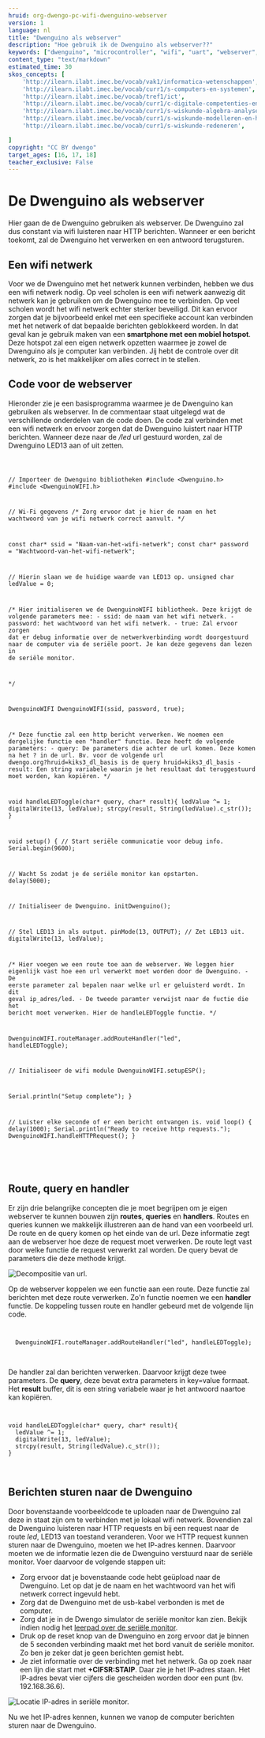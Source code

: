 ```yaml
---
hruid: org-dwengo-pc-wifi-dwenguino-webserver
version: 1
language: nl
title: "Dwenguino als webserver"
description: "Hoe gebruik ik de Dwenguino als webserver??"
keywords: ["dwenguino", "microcontroller", "wifi", "uart", "webserver", "web", "internet"]
content_type: "text/markdown"
estimated_time: 30
skos_concepts: [
    'http://ilearn.ilabt.imec.be/vocab/vak1/informatica-wetenschappen', 
    'http://ilearn.ilabt.imec.be/vocab/curr1/s-computers-en-systemen',
    'http://ilearn.ilabt.imec.be/vocab/tref1/ict',
    'http://ilearn.ilabt.imec.be/vocab/curr1/c-digitale-competenties-en-mediawijsheid',
    'http://ilearn.ilabt.imec.be/vocab/curr1/s-wiskunde-algebra-analyse',
    'http://ilearn.ilabt.imec.be/vocab/curr1/s-wiskunde-modelleren-en-heuristiek',
    'http://ilearn.ilabt.imec.be/vocab/curr1/s-wiskunde-redeneren',

]
copyright: "CC BY dwengo"
target_ages: [16, 17, 18]
teacher_exclusive: False
---
```


# De Dwenguino als webserver

Hier gaan de de Dwenguino gebruiken als webserver. De Dwenguino zal dus constant via wifi luisteren naar HTTP berichten. Wanneer er een bericht toekomt, zal de Dwenguino het verwerken en een antwoord terugsturen.

## Een wifi netwerk

Voor we de Dwenguino met het netwerk kunnen verbinden, hebben we dus een wifi netwerk nodig. Op veel scholen is een wifi netwerk aanwezig dit netwerk kan je gebruiken om de Dwenguino mee te verbinden. Op veel scholen wordt het wifi netwerk echter sterker beveiligd. Dit kan ervoor zorgen dat je bijvoorbeeld enkel met een specifieke account kan verbinden met het netwerk of dat bepaalde berichten geblokkeerd worden. In dat geval kan je gebruik maken van een **smartphone met een mobiel hotspot**. Deze hotspot zal een eigen netwerk opzetten waarmee je zowel de Dwenguino als je computer kan verbinden. Jij hebt de controle over dit netwerk, zo is het makkelijker om alles correct in te stellen.

## Code voor de webserver

Hieronder zie je een basisprogramma waarmee je de Dwenguino kan gebruiken als webserver. In de commentaar staat uitgelegd wat de verschillende onderdelen van de code doen. De code zal verbinden met een wifi netwerk en ervoor zorgen dat de Dwenguino luistert naar HTTP berichten. Wanneer deze naar de */led* url gestuurd worden, zal de Dwenguino LED13 aan of uit zetten.

<div class="dwengo-content dwengo-code-simulator">
    <pre>
<code class="language-cpp" data-filename="filename.cpp">


// Importeer de Dwenguino bibliotheken
#include <Dwenguino.h>
#include <DwenguinoWIFI.h>

// Wi-Fi gegevens
/* 
   Zorg ervoor dat je hier de naam
   en het wachtwoord van je wifi netwerk
   correct aanvult.
*/

const char* ssid = "Naam-van-het-wifi-netwerk";
const char* password = "Wachtwoord-van-het-wifi-netwerk";

// Hierin slaan we de huidige waarde van LED13 op.
unsigned char ledValue = 0;

/*
    Hier initialiseren we de DwenguinoWIFI bibliotheek.
    Deze krijgt de volgende parameters mee:
      - ssid: de naam van het wifi netwerk.
      - password: het wachtwoord van het wifi netwerk.
      - true: Zal ervoor zorgen dat er debug informatie
              over de netwerkverbinding wordt doorgestuurd
              naar de computer via de seriële poort.
              Je kan deze gegevens dan lezen in de 
              seriële monitor.

*/

DwenguinoWIFI DwenguinoWIFI(ssid, password, true);


/*
  Deze functie zal een http bericht verwerken. 
  We noemen een dergelijke functie een "handler" functie.
  Deze heeft de volgende parameters:
    - query: De parameters die achter de url komen. 
             Deze komen na het ? in de url.
             Bv. voor de volgende url
             dwengo.org?hruid=kiks3_dl_basis
             is de query
             hruid=kiks3_dl_basis
    - result: Een string variabele waarin je het resultaat
              dat teruggestuurd moet worden, kan kopiëren.
*/

void handleLEDToggle(char* query, char* result){
  ledValue ^= 1;
  digitalWrite(13, ledValue);
  strcpy(result, String(ledValue).c_str());
}


void setup() {
  // Start seriële communicatie voor debug info.
  Serial.begin(9600);  

  // Wacht 5s zodat je de seriële monitor kan opstarten.
  delay(5000);

  // Initialiseer de Dwenguino.
  initDwenguino();

  // Stel LED13 in als output.
  pinMode(13, OUTPUT);
  // Zet LED13 uit.
  digitalWrite(13, ledValue);

  /*
    Hier voegen we een route toe aan de webserver. We leggen
    hier eigenlijk vast hoe een url verwerkt moet worden door
    de Dwenguino.
      - De eerste parameter zal bepalen naar welke url er 
        geluisterd wordt. In dit geval ip_adres/led.
      - De tweede paramter verwijst naar de fuctie die het
        bericht moet verwerken. Hier de handleLEDToggle functie.
  */

  DwenguinoWIFI.routeManager.addRouteHandler("led", handleLEDToggle);
  
  // Initialiseer de wifi module
  DwenguinoWIFI.setupESP();


  Serial.println("Setup complete");
}

// Luister elke seconde of er een bericht ontvangen is.
void loop() {
  delay(1000);
  Serial.println("Ready to receive http requests.");
  DwenguinoWIFI.handleHTTPRequest();
}


</code>
    </pre>
</div>

## Route, query en handler

Er zijn drie belangrijke concepten die je moet begrijpen om je eigen webserver te kunnen bouwen zijn **routes**, **queries** en **handlers**. Routes en queries kunnen we makkelijk illustreren aan de hand van een voorbeeld url. De route en de query komen op het einde van de url. Deze informatie zegt aan de webserver hoe deze de request moet verwerken. De route legt vast door welke functie de request verwerkt zal worden. De query bevat de parameters die deze methode krijgt.

![Decompositie van url.](images/url_description_plain.png)

Op de webserver koppelen we een functie aan een route. Deze functie zal berichten met deze route verwerken. Zo'n functie noemen we een **handler** functie. De koppeling tussen route en handler gebeurd met de volgende lijn code.

<pre>
<code class="language-cpp" data-filename="filename.cpp">

  DwenguinoWIFI.routeManager.addRouteHandler("led", handleLEDToggle);

</code>
</pre>

De handler zal dan berichten verwerken. Daarvoor krijgt deze twee parameters. De **query**, deze bevat extra parameters in key=value formaat. Het **result** buffer, dit is een string variabele waar je het antwoord naartoe kan kopiëren. 

<pre>
<code class="language-cpp" data-filename="filename.cpp">

void handleLEDToggle(char* query, char* result){
  ledValue ^= 1;
  digitalWrite(13, ledValue);
  strcpy(result, String(ledValue).c_str());
}

</code>
</pre>

## Berichten sturen naar de Dwenguino

Door bovenstaande voorbeeldcode te uploaden naar de Dwenguino zal deze in staat zijn om te verbinden met je lokaal wifi netwerk. Bovendien zal de Dwenguino luisteren naar HTTP requests en bij een request naar de route *led*, LED13 van toestand veranderen. Voor we HTTP request kunnen sturen naar de Dwenguino, moeten we het IP-adres kennen. Daarvoor moeten we de informatie lezen die de Dwenguino verstuurd naar de seriële monitor. Voer daarvoor de volgende stappen uit:

- Zorg ervoor dat je bovenstaande code hebt geüpload naar de Dwenguino. Let op dat je de naam en het wachtwoord van het wifi netwerk correct ingevuld hebt.
- Zorg dat de Dwenguino met de usb-kabel verbonden is met de computer.
- Zorg dat je in de Dwengo simulator de seriële monitor kan zien. Bekijk indien nodig het [leerpad over de seriële monitor](https://dwengo.org/learning-path.html?hruid=pc_leerlijn_seriele_monitor&language=nl&te=true&source_page=%2Fphysical_computing%2F&source_title=%20Physical%20computing#leerlijn_microcontrollers_seriele_monitor_introductie;nl;1).
- Druk op de reset knop van de Dwenguino en zorg ervoor dat je binnen de 5 seconden verbinding maakt met het bord vanuit de seriële monitor. Zo ben je zeker dat je geen berichten gemist hebt.
- Je ziet informatie over de verbinding met het netwerk. Ga op zoek naar een lijn die start met **+CIFSR:STAIP**. Daar zie je het IP-adres staan. Het IP-adres bevat vier cijfers die gescheiden worden door een punt (bv. 192.168.36.6).

![Locatie IP-adres in seriële monitor.](images/ip_in_serial.png)

Nu we het IP-adres kennen, kunnen we vanop de computer berichten sturen naar de Dwenguino.
